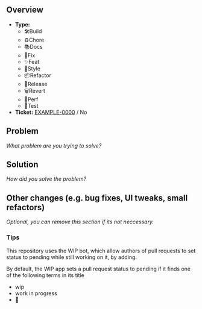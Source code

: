 ## Overview

- __Type:__
  - 🛠Build
  - ♻️Chore
  - 📚Docs
  - 🐛Fix
  - ✨Feat
  - 💎Style
  - 📦Refactor
  - 🚢Release
  - 🗑Revert
  - 🚀Perf
  - 🚨Test
- __Ticket:__ [EXAMPLE-0000](<https://issues.ustream-adm.in/browse/EXAMPLE-0000>) / No

## Problem

_What problem are you trying to solve?_


## Solution

_How did you solve the problem?_


## Other changes (e.g. bug fixes, UI tweaks, small refactors)
_Optional, you can remove this section if its not neccessary._


### Tips
This repository uses the WIP bot, which allow authors of pull requests to set status to pending while still working on it, by adding.

By default, the WIP app sets a pull request status to pending if it finds one of the following terms in its title

- wip
- work in progress
- 🚧
